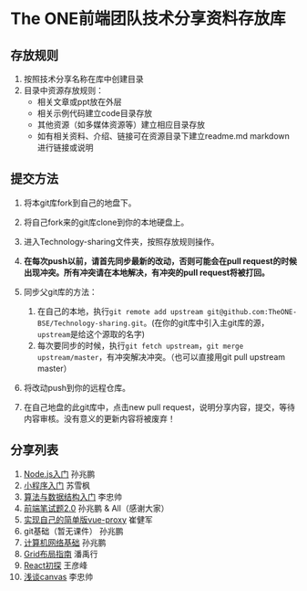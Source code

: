 # The ONE前端团队技术分享资料存放库

## 存放规则

1. 按照技术分享名称在库中创建目录
2. 目录中资源存放规则：
    * 相关文章或ppt放在外层
    * 相关示例代码建立code目录存放
    * 其他资源（如多媒体资源等）建立相应目录存放
    * 如有相关资料、介绍、链接可在资源目录下建立readme.md markdown进行链接或说明

## 提交方法

1. 将本git库fork到自己的地盘下。
2. 将自己fork来的git库clone到你的本地硬盘上。
3. 进入Technology-sharing文件夹，按照存放规则操作。
4. **在每次push以前，请首先同步最新的改动，否则可能会在pull request的时候出现冲突。所有冲突请在本地解决，有冲突的pull request将被打回。**
5. 同步父git库的方法：

	  1. 在自己的本地，执行`git remote add upstream git@github.com:TheONE-BSE/Technology-sharing.git`。(在你的git库中引入主git库的源，`upstream`是给这个源取的名字)
	  2. 每次要同步的时候，执行`git fetch upstream`，`git merge upstream/master`，有冲突解决冲突。（也可以直接用git pull upstream master）
6. 将改动push到你的远程仓库。
7. 在自己地盘的此git库中，点击new pull request，说明分享内容，提交，等待内容审核。没有意义的更新内容将被废弃！

## 分享列表

1. [Node.js入门](https://github.com/TheONE-BSE/Technology-sharing/tree/master/Node.js%E5%85%A5%E9%97%A8) 孙兆鹏
2. [小程序入门](https://github.com/TheONE-BSE/Technology-sharing/tree/master/%E5%B0%8F%E7%A8%8B%E5%BA%8F%E5%85%A5%E9%97%A8) 苏雪枫
3. [算法与数据结构入门](https://github.com/TheONE-BSE/Technology-sharing/tree/master/%E7%AE%97%E6%B3%95%E4%B8%8E%E6%95%B0%E6%8D%AE%E7%BB%93%E6%9E%84%E5%85%A5%E9%97%A8) 李忠帅
4. [前端笔试题2.0](https://github.com/TheONE-BSE/Technology-sharing/tree/master/%E5%89%8D%E7%AB%AF%E7%AC%94%E8%AF%95%E9%A2%982.0) 孙兆鹏 & All（感谢大家）
5. [实现自己的简单版vue-proxy](https://github.com/TheONE-BSE/Technology-sharing/tree/master/%E5%AE%9E%E7%8E%B0%E8%87%AA%E5%B7%B1%E7%9A%84%E7%AE%80%E5%8D%95%E7%89%88vue-proxy) 崔健军
6. git基础（暂无课件） 孙兆鹏
7. [计算机网络基础](https://github.com/TheONE-BSE/Technology-sharing/tree/master/计算机网络原理) 孙兆鹏
8. [Grid布局指南](https://github.com/TheONE-BSE/Technology-sharing/tree/master/Grid%E5%B8%83%E5%B1%80) 潘禹行
9. [React初探](https://github.com/TheONE-BSE/Technology-sharing/tree/master/React%E5%88%9D%E6%8E%A2) 王彦峰
10. [浅谈canvas](https://github.com/TheONE-BSE/Technology-sharing/tree/master/浅谈canvas) 李忠帅

